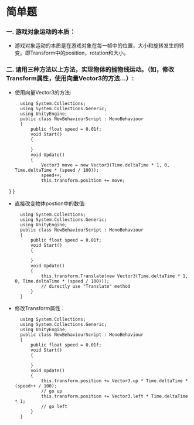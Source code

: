 # 简单题
### 一. 游戏对象运动的本质： ###  
- 游戏对象运动的本质是在游戏对象在每一帧中的位置，大小和旋转发生的转变。即Transform中的position，rotation和大小。  
### 二. 请用三种方法以上方法，实现物体的抛物线运动。（如，修改Transform属性，使用向量Vector3的方法…）: ###  
- 使用向量Vector3的方法:  

		using System.Collections;  
		using System.Collections.Generic;  
		using UnityEngine;  
		public class NewBehaviourScript : MonoBehaviour  
		{  
    		public float speed = 0.01f;
    		void Start()
    		{
    				    
    		}
    		void Update()
    		{
        		Vector3 move = new Vector3(Time.deltaTime * 1, 0, Time.deltaTime * (speed / 100));
        		speed++;
        		this.transform.position += move;
    		}
		}  
- 直接改变物体postion中的数值:  

		using System.Collections;  
		using System.Collections.Generic;  
		using UnityEngine;  
		public class NewBehaviourScript : MonoBehaviour  
		{  
    		public float speed = 0.01f;
    		void Start()
    		{
        
    		}
    		void Update()
    		{
        		this.transform.Translate(new Vector3(Time.deltaTime * 1, 0, Time.deltaTime * (speed / 100)));
        		// directly use "Translate" method
    		}
		}  
- 修改Transform属性：  

		using System.Collections;  
		using System.Collections.Generic;  
		using UnityEngine;  
		public class NewBehaviourScript : MonoBehaviour  
		{  
    		public float speed = 0.01f;
    		void Start()
    		{
        
    		}
    		void Update()
    		{
        		this.transform.position += Vector3.up * Time.deltaTime * (speed++ / 100);
        		// go up
        		this.transform.position += Vector3.left * Time.deltaTime * 1;
        		// go left 
    		}
		}  
